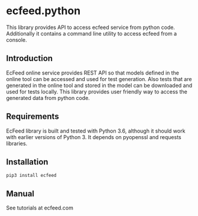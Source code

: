 # ecfeed.python

This library provides API to access ecfeed service from python code. Additionally it contains a command line 
utility to access ecfeed from a console. 

## Introduction

EcFeed online service provides REST API so that models defined in the online tool can be accessed 
and used for test generation. Also tests that are generated in the online tool and stored in the 
model can be downloaded and used for tests locally. This library provides user friendly way to access 
the generated data from python code.

## Requirements

EcFeed library is built and tested with Python 3.6, although it should work with earlier versions of Python 3. 
It depends on pyopenssl and requests libraries.

## Installation

```
pip3 install ecfeed
```

## Manual

See tutorials at ecfeed.com
